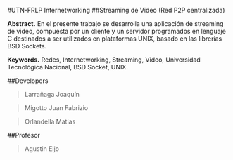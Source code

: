 
#UTN-FRLP Internetworking
##Streaming de Video (Red P2P centralizada) 

**Abstract.** En el presente trabajo se desarrolla una aplicación de streaming de video, compuesta por un cliente y un servidor programados en lenguaje C destinados a ser utilizados en plataformas UNIX, basado en las librerías BSD Sockets.

**Keywords.** Redes, Internetworking, Streaming, Video, Universidad Tecnológica Nacional, BSD Socket, UNIX.

##Developers
> Larrañaga Joaquín

> Migotto Juan Fabrizio

> Orlandella Matias

##Profesor
> Agustin Eijo
